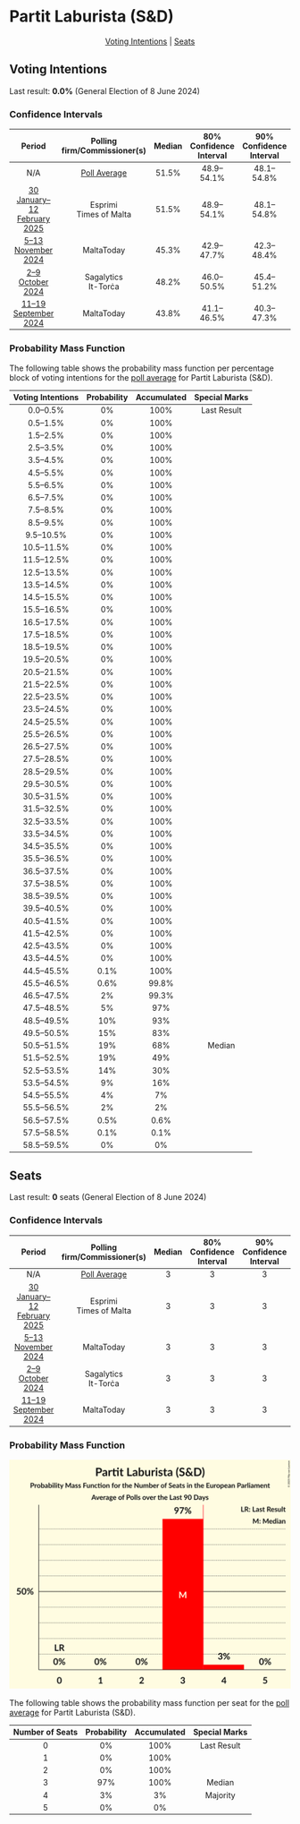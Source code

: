 # Partit Laburista (S&D)

<p align="center"><a href="#voting-intentions">Voting Intentions</a> | <a href="#seats">Seats</a></p>

## Voting Intentions

Last result: **0.0%** (General Election of 8 June 2024)

### Confidence Intervals

| Period     | Polling firm/Commissioner(s) | Median | 80% Confidence Interval | 90% Confidence Interval | 95% Confidence Interval | 99% Confidence Interval |
|:----------:|:----------------:|:-----------:|:-----------------------:|:-----------------------:|:-----------------------:|:-----------------------:|
| N/A | [Poll Average](average.html) | 51.5% | 48.9–54.1% | 48.1–54.8% | 47.5–55.5% | 46.3–56.7% |
| [30 January–12 February 2025](2025-02-12-Esprimi.html) | Esprimi <br> Times of Malta | 51.5% | 48.9–54.1% | 48.1–54.8% | 47.5–55.5% | 46.2–56.7% |
| [5–13 November 2024](2024-11-13-MaltaToday.html) | MaltaToday | 45.3% | 42.9–47.7% | 42.3–48.4% | 41.7–49.0% | 40.6–50.2% |
| [2–9 October 2024](2024-10-09-Sagalytics.html) | Sagalytics <br> It-Torċa | 48.2% | 46.0–50.5% | 45.4–51.2% | 44.8–51.7% | 43.7–52.8% |
| [11–19 September 2024](2024-09-19-MaltaToday.html) | MaltaToday | 43.8% | 41.1–46.5% | 40.3–47.3% | 39.6–48.0% | 38.4–49.3% |

### Probability Mass Function

The following table shows the probability mass function per percentage block of voting intentions for the [poll average](average.html) for Partit Laburista (S&D).

| Voting Intentions | Probability | Accumulated | Special Marks |
|:-----------------:|:-----------:|:-----------:|:-------------:|
| 0.0–0.5% | 0% | 100% | Last Result |
| 0.5–1.5% | 0% | 100% |  |
| 1.5–2.5% | 0% | 100% |  |
| 2.5–3.5% | 0% | 100% |  |
| 3.5–4.5% | 0% | 100% |  |
| 4.5–5.5% | 0% | 100% |  |
| 5.5–6.5% | 0% | 100% |  |
| 6.5–7.5% | 0% | 100% |  |
| 7.5–8.5% | 0% | 100% |  |
| 8.5–9.5% | 0% | 100% |  |
| 9.5–10.5% | 0% | 100% |  |
| 10.5–11.5% | 0% | 100% |  |
| 11.5–12.5% | 0% | 100% |  |
| 12.5–13.5% | 0% | 100% |  |
| 13.5–14.5% | 0% | 100% |  |
| 14.5–15.5% | 0% | 100% |  |
| 15.5–16.5% | 0% | 100% |  |
| 16.5–17.5% | 0% | 100% |  |
| 17.5–18.5% | 0% | 100% |  |
| 18.5–19.5% | 0% | 100% |  |
| 19.5–20.5% | 0% | 100% |  |
| 20.5–21.5% | 0% | 100% |  |
| 21.5–22.5% | 0% | 100% |  |
| 22.5–23.5% | 0% | 100% |  |
| 23.5–24.5% | 0% | 100% |  |
| 24.5–25.5% | 0% | 100% |  |
| 25.5–26.5% | 0% | 100% |  |
| 26.5–27.5% | 0% | 100% |  |
| 27.5–28.5% | 0% | 100% |  |
| 28.5–29.5% | 0% | 100% |  |
| 29.5–30.5% | 0% | 100% |  |
| 30.5–31.5% | 0% | 100% |  |
| 31.5–32.5% | 0% | 100% |  |
| 32.5–33.5% | 0% | 100% |  |
| 33.5–34.5% | 0% | 100% |  |
| 34.5–35.5% | 0% | 100% |  |
| 35.5–36.5% | 0% | 100% |  |
| 36.5–37.5% | 0% | 100% |  |
| 37.5–38.5% | 0% | 100% |  |
| 38.5–39.5% | 0% | 100% |  |
| 39.5–40.5% | 0% | 100% |  |
| 40.5–41.5% | 0% | 100% |  |
| 41.5–42.5% | 0% | 100% |  |
| 42.5–43.5% | 0% | 100% |  |
| 43.5–44.5% | 0% | 100% |  |
| 44.5–45.5% | 0.1% | 100% |  |
| 45.5–46.5% | 0.6% | 99.8% |  |
| 46.5–47.5% | 2% | 99.3% |  |
| 47.5–48.5% | 5% | 97% |  |
| 48.5–49.5% | 10% | 93% |  |
| 49.5–50.5% | 15% | 83% |  |
| 50.5–51.5% | 19% | 68% | Median |
| 51.5–52.5% | 19% | 49% |  |
| 52.5–53.5% | 14% | 30% |  |
| 53.5–54.5% | 9% | 16% |  |
| 54.5–55.5% | 4% | 7% |  |
| 55.5–56.5% | 2% | 2% |  |
| 56.5–57.5% | 0.5% | 0.6% |  |
| 57.5–58.5% | 0.1% | 0.1% |  |
| 58.5–59.5% | 0% | 0% |  |


## Seats

Last result: **0** seats (General Election of 8 June 2024)

### Confidence Intervals

| Period     | Polling firm/Commissioner(s) | Median | 80% Confidence Interval | 90% Confidence Interval | 95% Confidence Interval | 99% Confidence Interval |
|:----------:|:----------------:|:------:|:-----------------------:|:-----------------------:|:-----------------------:|:-----------------------:|
| N/A | [Poll Average](average.html) | 3 | 3 | 3 | 3–4 | 3–4 |
| [30 January–12 February 2025](2025-02-12-Esprimi.html) | Esprimi <br> Times of Malta | 3 | 3 | 3 | 3–4 | 3–4 |
| [5–13 November 2024](2024-11-13-MaltaToday.html) | MaltaToday | 3 | 3 | 3 | 3 | 3 |
| [2–9 October 2024](2024-10-09-Sagalytics.html) | Sagalytics <br> It-Torċa | 3 | 3 | 3 | 3 | 3 |
| [11–19 September 2024](2024-09-19-MaltaToday.html) | MaltaToday | 3 | 3 | 3 | 3 | 2–3 |

### Probability Mass Function

![Graph with seats probability mass function not yet produced](average-seats-pmf-partitlaburistasd.png "Seats Probability Mass Function")

The following table shows the probability mass function per seat for the [poll average](average.html) for Partit Laburista (S&D).

| Number of Seats | Probability | Accumulated | Special Marks |
|:---------------:|:-----------:|:-----------:|:-------------:|
| 0 | 0% | 100% | Last Result |
| 1 | 0% | 100% |  |
| 2 | 0% | 100% |  |
| 3 | 97% | 100% | Median |
| 4 | 3% | 3% | Majority |
| 5 | 0% | 0% |  |


